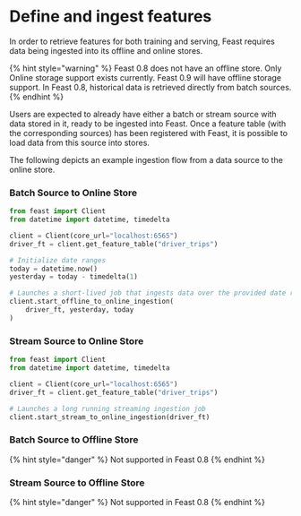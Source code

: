 # Define and ingest features

In order to retrieve features for both training and serving, Feast requires data being ingested into its offline and online stores.

{% hint style="warning" %}
Feast 0.8 does not have an offline store. Only Online storage support exists currently. Feast 0.9 will have offline storage support. In Feast 0.8, historical data is retrieved directly from batch sources.
{% endhint %}

Users are expected to already have either a batch or stream source with data stored in it, ready to be ingested into Feast. Once a feature table \(with the corresponding sources\) has been registered with Feast, it is possible to load data from this source into stores.

The following depicts an example ingestion flow from a data source to the online store.

### Batch Source to Online Store

```python
from feast import Client
from datetime import datetime, timedelta

client = Client(core_url="localhost:6565")
driver_ft = client.get_feature_table("driver_trips")

# Initialize date ranges
today = datetime.now()
yesterday = today - timedelta(1)

# Launches a short-lived job that ingests data over the provided date range.
client.start_offline_to_online_ingestion(
    driver_ft, yesterday, today
)
```

### Stream Source to Online Store

```python
from feast import Client
from datetime import datetime, timedelta

client = Client(core_url="localhost:6565")
driver_ft = client.get_feature_table("driver_trips")

# Launches a long running streaming ingestion job
client.start_stream_to_online_ingestion(driver_ft)
```

### Batch Source to Offline Store

{% hint style="danger" %}
Not supported in Feast 0.8
{% endhint %}

### Stream Source to Offline Store

{% hint style="danger" %}
Not supported in Feast 0.8
{% endhint %}

